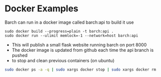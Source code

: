 # Docker Examples

Barch can run in a docker image called barch:api
to build it use

```
sudo docker build --progress=plain -t barch:api .
sudo docker run --ulimit memlock=-1 --network=host barch:api
```
- This will publish a small flask website running barch on port 8000
- The docker image is updated from github each time the api branch is pushed
- to stop and clean previous containers (on ubuntu)
```bash
sudo docker ps -a -q | sudo xargs docker stop | sudo xargs docker rm
```